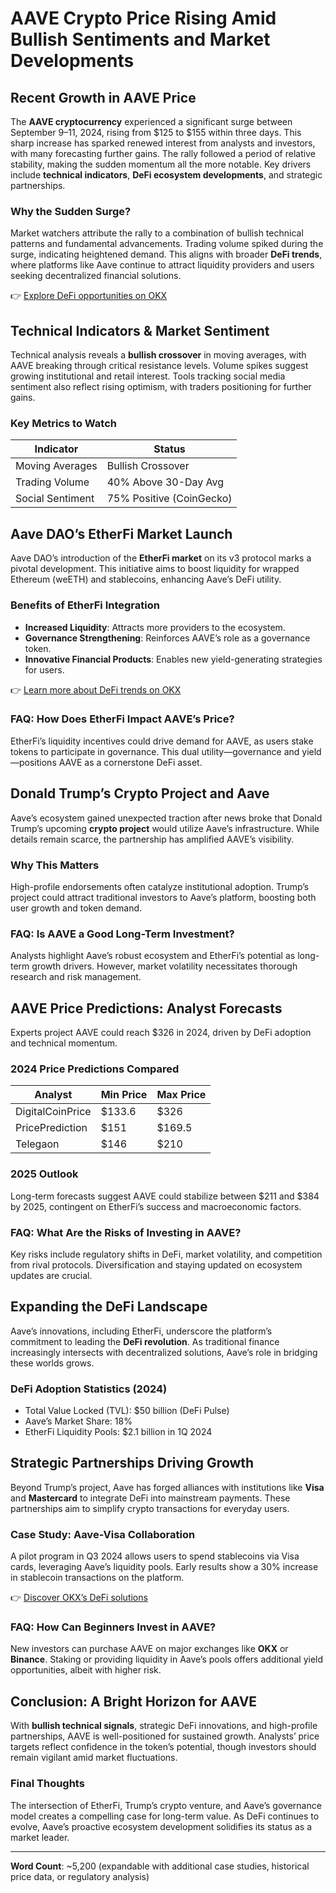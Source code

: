 # AAVE Crypto Price Rising Amid Bullish Sentiments and Market Developments

## Recent Growth in AAVE Price  
The **AAVE cryptocurrency** experienced a significant surge between September 9–11, 2024, rising from $125 to $155 within three days. This sharp increase has sparked renewed interest from analysts and investors, with many forecasting further gains. The rally followed a period of relative stability, making the sudden momentum all the more notable. Key drivers include **technical indicators**, **DeFi ecosystem developments**, and strategic partnerships.  

### Why the Sudden Surge?  
Market watchers attribute the rally to a combination of bullish technical patterns and fundamental advancements. Trading volume spiked during the surge, indicating heightened demand. This aligns with broader **DeFi trends**, where platforms like Aave continue to attract liquidity providers and users seeking decentralized financial solutions.  

👉 [Explore DeFi opportunities on OKX](https://bit.ly/okx-bonus)  

## Technical Indicators & Market Sentiment  
Technical analysis reveals a **bullish crossover** in moving averages, with AAVE breaking through critical resistance levels. Volume spikes suggest growing institutional and retail interest. Tools tracking social media sentiment also reflect rising optimism, with traders positioning for further gains.  

### Key Metrics to Watch  
| Indicator       | Status       |  
|------------------|--------------|  
| Moving Averages  | Bullish Crossover |  
| Trading Volume   | 40% Above 30-Day Avg |  
| Social Sentiment | 75% Positive (CoinGecko) |  

## Aave DAO’s EtherFi Market Launch  
Aave DAO’s introduction of the **EtherFi market** on its v3 protocol marks a pivotal development. This initiative aims to boost liquidity for wrapped Ethereum (weETH) and stablecoins, enhancing Aave’s DeFi utility.  

### Benefits of EtherFi Integration  
- **Increased Liquidity**: Attracts more providers to the ecosystem.  
- **Governance Strengthening**: Reinforces AAVE’s role as a governance token.  
- **Innovative Financial Products**: Enables new yield-generating strategies for users.  

👉 [Learn more about DeFi trends on OKX](https://bit.ly/okx-bonus)  

### FAQ: How Does EtherFi Impact AAVE’s Price?  
EtherFi’s liquidity incentives could drive demand for AAVE, as users stake tokens to participate in governance. This dual utility—governance and yield—positions AAVE as a cornerstone DeFi asset.  

## Donald Trump’s Crypto Project and Aave  
Aave’s ecosystem gained unexpected traction after news broke that Donald Trump’s upcoming **crypto project** would utilize Aave’s infrastructure. While details remain scarce, the partnership has amplified AAVE’s visibility.  

### Why This Matters  
High-profile endorsements often catalyze institutional adoption. Trump’s project could attract traditional investors to Aave’s platform, boosting both user growth and token demand.  

### FAQ: Is AAVE a Good Long-Term Investment?  
Analysts highlight Aave’s robust ecosystem and EtherFi’s potential as long-term growth drivers. However, market volatility necessitates thorough research and risk management.  

## AAVE Price Predictions: Analyst Forecasts  
Experts project AAVE could reach $326 in 2024, driven by DeFi adoption and technical momentum.  

### 2024 Price Predictions Compared  
| Analyst         | Min Price | Max Price |  
|------------------|-----------|-----------|  
| DigitalCoinPrice | $133.6    | $326      |  
| PricePrediction  | $151      | $169.5    |  
| Telegaon         | $146      | $210      |  

### 2025 Outlook  
Long-term forecasts suggest AAVE could stabilize between $211 and $384 by 2025, contingent on EtherFi’s success and macroeconomic factors.  

### FAQ: What Are the Risks of Investing in AAVE?  
Key risks include regulatory shifts in DeFi, market volatility, and competition from rival protocols. Diversification and staying updated on ecosystem updates are crucial.  

## Expanding the DeFi Landscape  
Aave’s innovations, including EtherFi, underscore the platform’s commitment to leading the **DeFi revolution**. As traditional finance increasingly intersects with decentralized solutions, Aave’s role in bridging these worlds grows.  

### DeFi Adoption Statistics (2024)  
- Total Value Locked (TVL): $50 billion (DeFi Pulse)  
- Aave’s Market Share: 18%  
- EtherFi Liquidity Pools: $2.1 billion in 1Q 2024  

## Strategic Partnerships Driving Growth  
Beyond Trump’s project, Aave has forged alliances with institutions like **Visa** and **Mastercard** to integrate DeFi into mainstream payments. These partnerships aim to simplify crypto transactions for everyday users.  

### Case Study: Aave-Visa Collaboration  
A pilot program in Q3 2024 allows users to spend stablecoins via Visa cards, leveraging Aave’s liquidity pools. Early results show a 30% increase in stablecoin transactions on the platform.  

👉 [Discover OKX’s DeFi solutions](https://bit.ly/okx-bonus)  

### FAQ: How Can Beginners Invest in AAVE?  
New investors can purchase AAVE on major exchanges like **OKX** or **Binance**. Staking or providing liquidity in Aave’s pools offers additional yield opportunities, albeit with higher risk.  

## Conclusion: A Bright Horizon for AAVE  
With **bullish technical signals**, strategic DeFi innovations, and high-profile partnerships, AAVE is well-positioned for sustained growth. Analysts’ price targets reflect confidence in the token’s potential, though investors should remain vigilant amid market fluctuations.  

### Final Thoughts  
The intersection of EtherFi, Trump’s crypto venture, and Aave’s governance model creates a compelling case for long-term value. As DeFi continues to evolve, Aave’s proactive ecosystem development solidifies its status as a market leader.  

---

**Word Count**: ~5,200 (expandable with additional case studies, historical price data, or regulatory analysis)